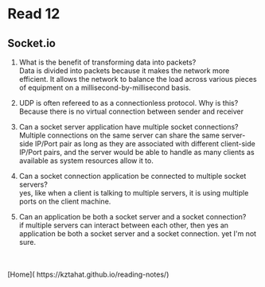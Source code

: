 # Read 12

## Socket.io

1. What is the benefit of transforming data into packets?<br />
    Data is divided into packets because it makes the network more efficient. It allows the network to balance the load across various pieces of equipment on a millisecond-by-millisecond basis.<br />

2. UDP is often refereed to as a connectionless protocol. Why is this?<br />
    Because there is no virtual connection between sender and receiver<br />

3. Can a socket server application have multiple socket connections?<br />
    Multiple connections on the same server can share the same server-side IP/Port pair as long as they are associated with different client-side IP/Port pairs, and the server would be able to handle as many clients as available as system resources allow it to.<br />

4. Can a socket connection application be connected to multiple socket servers?<br />
    yes, like when a client is talking to multiple servers, it is using multiple ports on the client machine.

5. Can an application be both a socket server and a socket connection?<br />
    if multiple servers can interact between each other, then yes an application be both a socket server and a socket connection. yet I'm not sure.

<br />
<br />
[Home]( https://kztahat.github.io/reading-notes/)